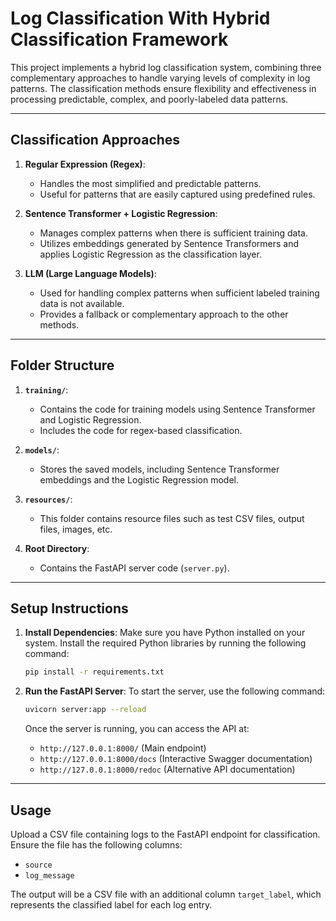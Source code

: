 
# Log Classification With Hybrid Classification Framework

This project implements a hybrid log classification system, combining three complementary approaches to handle varying levels of complexity in log patterns. The classification methods ensure flexibility and effectiveness in processing predictable, complex, and poorly-labeled data patterns.

---

## Classification Approaches

1. **Regular Expression (Regex)**:
   - Handles the most simplified and predictable patterns.
   - Useful for patterns that are easily captured using predefined rules.

2. **Sentence Transformer + Logistic Regression**:
   - Manages complex patterns when there is sufficient training data.
   - Utilizes embeddings generated by Sentence Transformers and applies Logistic Regression as the classification layer.

3. **LLM (Large Language Models)**:
   - Used for handling complex patterns when sufficient labeled training data is not available.
   - Provides a fallback or complementary approach to the other methods.


---

## Folder Structure

1. **`training/`**:
   - Contains the code for training models using Sentence Transformer and Logistic Regression.
   - Includes the code for regex-based classification.

2. **`models/`**:
   - Stores the saved models, including Sentence Transformer embeddings and the Logistic Regression model.

3. **`resources/`**:
   - This folder contains resource files such as test CSV files, output files, images, etc.

4. **Root Directory**:
   - Contains the FastAPI server code (`server.py`).

---

## Setup Instructions

1. **Install Dependencies**:
   Make sure you have Python installed on your system. Install the required Python libraries by running the following command:

   ```bash
   pip install -r requirements.txt
   ```

2. **Run the FastAPI Server**:
   To start the server, use the following command:

   ```bash
   uvicorn server:app --reload
   ```

   Once the server is running, you can access the API at:
   - `http://127.0.0.1:8000/` (Main endpoint)
   - `http://127.0.0.1:8000/docs` (Interactive Swagger documentation)
   - `http://127.0.0.1:8000/redoc` (Alternative API documentation)

---

## Usage

Upload a CSV file containing logs to the FastAPI endpoint for classification. Ensure the file has the following columns:
- `source`
- `log_message`

The output will be a CSV file with an additional column `target_label`, which represents the classified label for each log entry.

